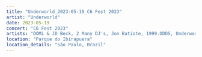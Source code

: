 ```yaml
---
title: "Underworld_2023-05-19_C6 Fest 2023"
artist: "Underworld"
date: 2023-05-19
concert: "C6 Fest 2023"
artists: "DOMi & JD Beck, 2 Many DJ's, Jon Batiste, 1999.ODDS, Underworld, 070 Shake, Black Country, New Road, Arnaldo Antunes, Arlo Parks"
location: "Parque do Ibirapuera"
location_details: "São Paulo, Brazil"
---
```

